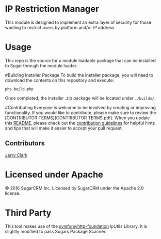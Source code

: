 # IP Restriction Manager
This module is designed to implement an extra layer of security for those wanting to restrict users by platform and/or IP address 

# Usage
This repo is the source for a module loadable package that can be installed to Sugar through the module loader. 

#Building Installer Package
To build the installer package, you will need to download the contents on this repository and execute:
```
php build.php
```
Once completed, the installer .zip package will be located under `./builds/`.
    
#Contributing
Everyone is welcome to be involved by creating or improving functionality. If you would like to contribute, please make sure to review the [CONTRIBUTOR TERMS](CONTRIBUTOR TERMS.pdf). When you update this [README](README.md), please check out the [contribution guidelines](CONTRIBUTING.md) for helpful hints and tips that will make it easier to accept your pull request.

## Contributors
[Jerry Clark](https://github.com/geraldclark)

# Licensed under Apache
© 2016 SugarCRM Inc.  Licensed by SugarCRM under the Apache 2.0 license.

# Third Party
This tool makes use of the [symfony/http-foundation](https://github.com/symfony/http-foundation) IpUtils Library. It is slightly modified to pass Sugars Package Scanner.
